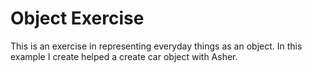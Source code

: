 # Object Exercise

This is an exercise in representing everyday things as an object. In this example I create helped a create car object with Asher. 
